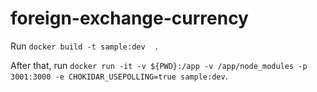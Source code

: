 # foreign-exchange-currency

Run `docker build -t sample:dev  .`

After that, run `docker run -it -v ${PWD}:/app -v /app/node_modules -p 3001:3000 -e CHOKIDAR_USEPOLLING=true sample:dev`.
